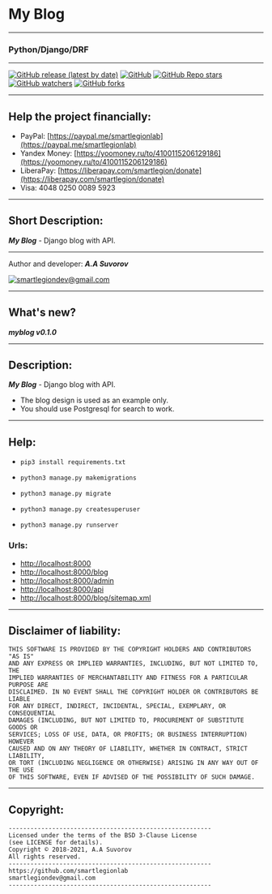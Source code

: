 # My Blog

***

### Python/Django/DRF

***

[![GitHub release (latest by date)](https://img.shields.io/github/v/release/smartlegionlab/myblog)](https://github.com/smartlegionlab/myblog/)
[![GitHub](https://img.shields.io/github/license/smartlegionlab/myblog)](https://github.com/smartlegionlab/myblog/blob/master/LICENSE)
[![GitHub Repo stars](https://img.shields.io/github/stars/smartlegionlab/myblog?style=social)](https://github.com/smartlegionlab/myblog/)
[![GitHub watchers](https://img.shields.io/github/watchers/smartlegionlab/myblog?style=social)](https://github.com/smartlegionlab/myblog/)
[![GitHub forks](https://img.shields.io/github/forks/smartlegionlab/myblog?style=social)](https://github.com/smartlegionlab/myblog/)

***

## Help the project financially:

- PayPal: [https://paypal.me/smartlegionlab](https://paypal.me/smartlegionlab)
- Yandex Money: [https://yoomoney.ru/to/4100115206129186](https://yoomoney.ru/to/4100115206129186)
- LiberaPay: [https://liberapay.com/smartlegion/donate](https://liberapay.com/smartlegion/donate)
- Visa: 4048 0250 0089 5923

***

## Short Description:

___My Blog___ -  Django blog with API.

***

Author and developer: ___A.A Suvorov___

[![smartlegiondev@gmail.com](https://img.shields.io/static/v1?label=email&message=smartlegiondev@gmail.com&color=blue)](mailto:smartlegiondev@gmail.com)

***

## What's new?

___myblog v0.1.0___

***

## Description:

___My Blog___ -  Django blog with API.

- The blog design is used as an example only.
- You should use Postgresql for search to work.

***


## Help:

- `pip3 install requirements.txt`

- `python3 manage.py makemigrations`

- `python3 manage.py migrate`

- `python3 manage.py createsuperuser`

- `python3 manage.py runserver`

### Urls:

- [http://localhost:8000](http://localhost:8000)
- [http://localhost:8000/blog](http://localhost:8000/blog)
- [http://localhost:8000/admin](http://localhost:8000/admin)
- [http://localhost:8000/api](http://localhost:8000/api)
- [http://localhost:8000/blog/sitemap.xml](http://localhost:8000/blog/sitemap.xml)

***

## Disclaimer of liability:

    THIS SOFTWARE IS PROVIDED BY THE COPYRIGHT HOLDERS AND CONTRIBUTORS "AS IS"
    AND ANY EXPRESS OR IMPLIED WARRANTIES, INCLUDING, BUT NOT LIMITED TO, THE
    IMPLIED WARRANTIES OF MERCHANTABILITY AND FITNESS FOR A PARTICULAR PURPOSE ARE
    DISCLAIMED. IN NO EVENT SHALL THE COPYRIGHT HOLDER OR CONTRIBUTORS BE LIABLE
    FOR ANY DIRECT, INDIRECT, INCIDENTAL, SPECIAL, EXEMPLARY, OR CONSEQUENTIAL
    DAMAGES (INCLUDING, BUT NOT LIMITED TO, PROCUREMENT OF SUBSTITUTE GOODS OR
    SERVICES; LOSS OF USE, DATA, OR PROFITS; OR BUSINESS INTERRUPTION) HOWEVER
    CAUSED AND ON ANY THEORY OF LIABILITY, WHETHER IN CONTRACT, STRICT LIABILITY,
    OR TORT (INCLUDING NEGLIGENCE OR OTHERWISE) ARISING IN ANY WAY OUT OF THE USE
    OF THIS SOFTWARE, EVEN IF ADVISED OF THE POSSIBILITY OF SUCH DAMAGE.

***

## Copyright:
    --------------------------------------------------------
    Licensed under the terms of the BSD 3-Clause License
    (see LICENSE for details).
    Copyright © 2018-2021, A.A Suvorov
    All rights reserved.
    --------------------------------------------------------
    https://github.com/smartlegionlab
    smartlegiondev@gmail.com
    --------------------------------------------------------